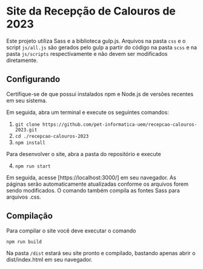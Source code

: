 # Site da Recepção de Calouros de 2023

Este projeto utiliza Sass e a biblioteca gulp.js. Arquivos na pasta `css` e o script `js/all.js` são gerados pelo gulp a partir do código na pasta `scss` e na pasta `js/scripts` respectivamente e não devem ser modificados diretamente.

## Configurando

Certifique-se de que possui instalados npm e Node.js de versões recentes em seu sistema.

Em seguida, abra um terminal e execute os seguintes comandos:

1. `git clone https://github.com/pet-informatica-uem/recepcao-calouros-2023.git`
2. `cd ./recepcao-calouros-2023`
3. `npm install`

Para desenvolver o site, abra a pasta do repositório e execute

4. `npm run start`

Em seguida, acesse [https://localhost:3000/] em seu navegador. As páginas serão automaticamente atualizadas conforme os arquivos forem sendo modificados. O comando também compila as fontes Sass para arquivos .css.

## Compilação

Para compilar o site você deve executar o comando

`npm run build`

Na pasta `/dist` estará seu site pronto e compilado, bastando apenas abrir o dist/index.html em seu navegador.